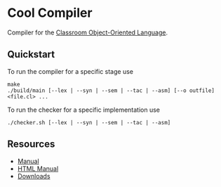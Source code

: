 # Cool Compiler

Compiler for the [Classroom Object-Oriented
Language](https://theory.stanford.edu/~aiken/software/cool/cool-manual.pdf).

## Quickstart

To run the compiler for a specific stage use

```console
make
./build/main [--lex | --syn | --sem | --tac | --asm] [--o outfile] <file.cl> ...
```

To run the checker for a specific implementation use

```console
./checker.sh [--lex | --syn | --sem | --tac | --asm]
```

## Resources

- [Manual](https://theory.stanford.edu/~aiken/software/cool/cool-manual.pdf)
- [HTML Manual](https://dijkstra.eecs.umich.edu/eecs483/crm/One%20Page.html)
- [Downloads](https://web.eecs.umich.edu/~weimerw/2015-4610/cool.html)
